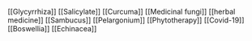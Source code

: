 [[Glycyrrhiza]]
[[Salicylate]]
[[Curcuma]]
[[Medicinal fungi]]
[[herbal medicine]]
[[Sambucus]]
[[Pelargonium]]
[[Phytotherapy]]
[[Covid-19]]
[[Boswellia]]
[[Echinacea]]
